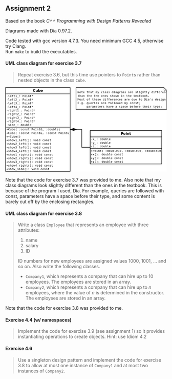 Assignment 2
------------

Based on the book *C++ Programming with Design Patterns Revealed*

Diagrams made with Dia 0.97.2.

Code tested with gcc version 4.7.3.
You need minimum GCC 4.5, otherwise try Clang.  
Run `make` to build the executables.

#### UML class diagram for exercise 3.7
> Repeat exercise 3.6, but this time use pointers to `Point`s rather than nested
> objects in the class `Cube`.

![](3.7-UML.png)

Note that the code for exercise 3.7 was provided to me.
Also note that my class diagrams look slightly different than the ones in the textbook.
This is because of the program I used, Dia.
For example, queries are followed with const, parameters have a space before their type,
and some content is barely cut off by the enclosing rectangles.

#### UML class diagram for exercise 3.8
> Write a class `Employee` that represents an employee with three attributes:
>
> 1. name
> 2. salary
> 3. ID
>
> ID numbers for new employees are assigned values 1000, 1001, ... and so on.
> Also write the following classes.
> - `Company1`, which represents a company that can hire up to 10 employees.
>   The employees are stored in an array.
> - `Company2`, which represents a company that can hire up to _n_ employees,
>   where the value of _n_ is determined in the constructor. The employees are
>   stored in an array.

Note that the code for exercise 3.8 was provided to me.

#### Exercise 4.4 (w/ namespaces)
> Implement the code for exercise 3.9 (see assignment 1) so it provides
> instantiating operations to create objects. Hint: use Idiom 4.2

#### Exercise 4.6
> Use a singleton design pattern and implement the code for exercise 3.8 to
> allow at most one instance of `Company1` and at most two instances of
> `Company2`.
